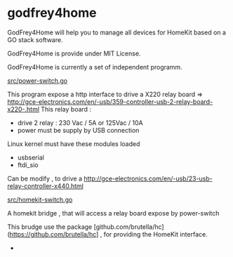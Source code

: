 # godfrey4home

GodFrey4Home will help you to manage all devices for HomeKit  based on a GO stack software.

GodFrey4Home is provide under MIT License.

GodFrey4Home is currently a  set of independent programm.


[src/power-switch.go](src/power-switch.go)

This program expose a http interface to drive a X220 relay board
=> http://gce-electronics.com/en/-usb/359-controller-usb-2-relay-board-x220-.html
This relay board :
 - drive 2 relay  : 230 Vac / 5A  or 125Vac / 10A
 - power must be supply by USB connection

Linux kernel must have these modules loaded
- usbserial
- ftdi_sio

Can be modify , to drive a http://gce-electronics.com/en/-usb/23-usb-relay-controller-x440.html

[src/homekit-switch.go](src/homekit-switch.go)

A homekit bridge , that will access a relay board expose by power-switch

This brudge use the package [github.com/brutella/hc](https://github.com/brutella/hc] , for providing the HomeKit interface.






























- 





